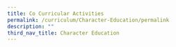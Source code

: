 ```yaml
---
title: Co Curricular Activities
permalink: /curriculum/Character-Education/permalink
description: ""
third_nav_title: Character Education
---
```

